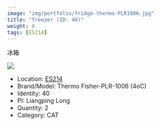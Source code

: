 ```yaml
---
image: "img/portfolio/fridge-thermo-PLR1006.jpg"
title: "freezer (ID: 40)"
weight: 0
tags: [ES214]
---
```


冰箱

<!--more-->

![](../../img/portfolio/fridge-thermo-PLR1006.jpg)

- Location: [ES214](../../tags/es214)
- Brand/Model: Thermo Fisher-PLR-1006 (4oC)
- Identity: 40
- PI: Liangping Long
- Quantity: 2
- Category: CAT






